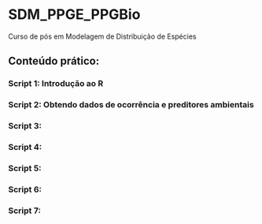 # SDM_PPGE_PPGBio
 Curso de pós em Modelagem de Distribuição de Espécies
 
 ## Conteúdo prático:

### Script 1: Introdução ao R

### Script 2: Obtendo dados de ocorrência e preditores ambientais

### Script 3: 

### Script 4:

### Script 5:

### Script 6:

### Script 7:
